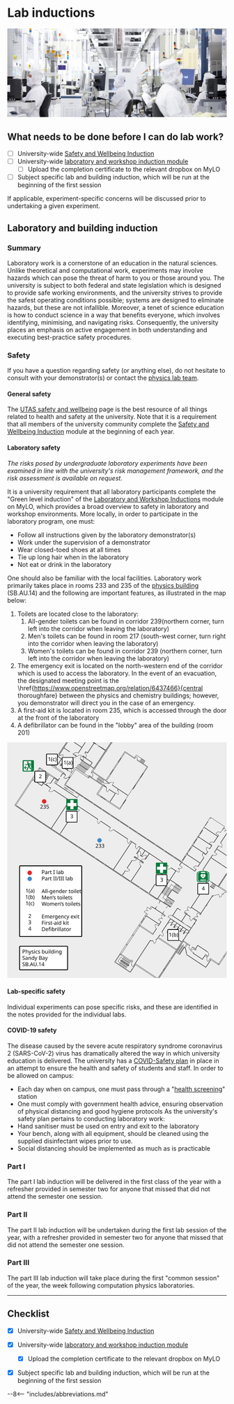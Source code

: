 # Lab inductions

![](inductions/header.jpg)

## What needs to be done before I can do lab work?

- [ ] University-wide [Safety and Wellbeing Induction](https://utasphys.cloud.edu.au/safetyandwellbeing)
- [ ] University-wide [laboratory and workshop induction module](https://utasphys.cloud.edu.au/labinduction)
    * [ ] Upload the completion certificate to the relevant dropbox on MyLO
- [ ] Subject specific lab and building induction, which will be run at the beginning of the first session

If applicable, experiment-specific concerns will be discussed prior to undertaking a given experiment.

## Laboratory and building induction

<!-- ### General rules

* Never work alone in the laboratory.
* Always wear adequate foot covering; bare feet, thongs, open-toed or backless shoes are not permitted. High-heeled shoes are discouraged.
* No food or drink are permitted to be consumed in the laboratory.
* Never run in the lab.
* Long hair or very loose clothing or jewellery may be a hazard around experiments with fast-moving or heavy parts, or machinery. There are not many such situations in our laboratories, but demonstrators may require you to remove dangerous items or tie back your hair before approaching potentially hazardous equipment.
* Immediately clean any spill of water or other liquids. Few of the experiment involve liquids, and no drinks are allowed in the lab, but as a reminder: water and electricity don’t mix. Water must never be placed where it could potentially spill onto electrical equipment. -->

### Summary

Laboratory work is a cornerstone of an education in the natural sciences. Unlike theoretical and computational work, experiments may involve hazards which can pose the threat of harm to you or those around you. The university is subject to both federal and state legislation which is designed to provide safe working environments, and the university strives to provide the safest operating conditions possible; systems are designed to eliminate hazards, but these are not infallible. Moreover, a tenet of science education is how to conduct science in a way that benefits everyone, which involves identifying, minimising, and navigating risks. Consequently, the university places an emphasis on active engagement in both understanding and executing best-practice safety procedures.

### Safety

If you have a question regarding safety (or anything else), do not hesitate to consult with your demonstrator(s) or contact the [physics lab team](mailto:physics.labs@utas.edu.au).

#### General safety
The [UTAS safety and wellbeing](https://www.utas.edu.au/safety-and-wellbeing) page is the best resource of all things related to health and safety at the university. Note that it is a requirement that all members of the university community complete the [Safety and Wellbeing Induction](https://utasphys.cloud.edu.au/safetyandwellbeing) module at the beginning of each year.

#### Laboratory safety

_The risks posed by undergraduate laboratory experiments have been examined in line with the university's risk management framework, and the risk assessment is available on request._

It is a university requirement that all laboratory participants complete the "Green level induction" of the [Laboratory and Workshop Inductions](https://utasphys.cloud.edu.au/labinduction) module on MyLO, which provides a broad overview to safety in laboratory and workshop environments. More locally, in order to participate in the laboratory program, one must:

* Follow all instructions given by the laboratory demonstrator(s)
* Work under the supervision of a demonstrator
* Wear closed-toed shoes at all times
* Tie up long hair when in the laboratory
* Not eat or drink in the laboratory

One should also be familiar with the local facilities. Laboratory work primarily takes place in rooms 233 and 235 of the [physics building](https://www.openstreetmap.org/way/23959304) (SB.AU.14) and the following are important features, as illustrated in the map below:

1. Toilets are located close to the laboratory:
    1. All-gender toilets can be found in corridor 239(northern corner, turn left into the corridor when leaving the laboratory)
    2. Men's toilets can be found in room 217 (south-west corner, turn right into the corridor when leaving the laboratory)
    3. Women's toilets can be found in corridor 239 (northern corner, turn left into the corridor when leaving the laboratory)
2. The emergency exit is located on the north-western end of the corridor which is used to access the laboratory. In the event of an evacuation, the designated meeting point is the \href{https://www.openstreetmap.org/relation/6437466}{central thoroughfare} between the physics and chemistry buildings; however, you demonstrator will direct you in the case of an emergency.
3. A first-aid kit is located in room 235, which is accessed through the door at the front of the laboratory
4. A defibrillator can be found in the "lobby" area of the building (room 201)

![](inductions/labmap.svg)

#### Lab-specific safety
Individual experiments can pose specific risks, and these are identified in the notes provided for the individual labs.

#### COVID-19 safety

The disease caused by the severe acute respiratory syndrome coronavirus 2 (SARS-CoV-2) virus has dramatically altered the way in which university education is delivered. The university has a [COVID-Safety plan](https://www.utas.edu.au/safety-and-wellbeing/information-and-documents/risk-topics/covid-safe) in place in an attempt to ensure the health and safety of students and staff. In order to be allowed on campus:

* Each day when on campus, one must pass through a "[health screening](https://www.utas.edu.au/__data/assets/image/0020/1340345/Health-Screening-Stations-SM.jpg)" station
* One must comply with government health advice, ensuring observation of physical distancing and good hygiene protocols
As the university's safety plan pertains to conducting laboratory work:
* Hand sanitiser must be used on entry and exit to the laboratory
* Your bench, along with all equipment, should be cleaned using the supplied disinfectant wipes prior to use.
* Social distancing should be implemented as much as is practicable

### Part I
The part I lab induction will be delivered in the first class of the year with a refresher provided in semester two for anyone that missed that did not attend the semester one session.

### Part II
The part II lab induction will be undertaken during the first lab session of the year, with a refresher provided in semester two for anyone that missed that did not attend the semester one session.

### Part III
The part III lab induction will take place during the first "common session" of the year, the week following computation physics laboratories.

---

## Checklist

- [x] University-wide [Safety and Wellbeing Induction](https://utasphys.cloud.edu.au/safetyandwellbeing)
- [x] University-wide [laboratory and workshop induction module](https://utasphys.cloud.edu.au/labinduction)
    * [x] Upload the completion certificate to the relevant dropbox on MyLO
- [x] Subject specific lab and building induction, which will be run at the beginning of the first session


--8<-- "includes/abbreviations.md"
